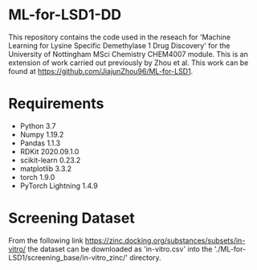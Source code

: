 # ML-for-LSD1-DD
This repository contains the code used in the reseach for 'Machine Learning for Lysine Specific Demethylase 1 Drug Discovery' for the University of Nottingham MSci Chemistry CHEM4007 module. This is an extension of work carried out previously by Zhou et al. This work can be found at https://github.com/JiajunZhou96/ML-for-LSD1.

# Requirements
* Python 3.7
* Numpy 1.19.2
* Pandas 1.1.3
* RDKit 2020.09.1.0
* scikit-learn 0.23.2
* matplotlib 3.3.2
* torch 1.9.0
* PyTorch Lightning 1.4.9

# Screening Dataset
From the following link https://zinc.docking.org/substances/subsets/in-vitro/ the dataset can be downloaded as 'in-vitro.csv' into the './ML-for-LSD1/screening_base/in-vitro_zinc/' directory.

